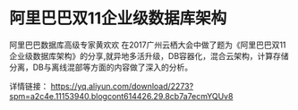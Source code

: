 # 阿里巴巴双11企业级数据库架构

阿里巴巴数据库高级专家黄欢欢 在2017广州云栖大会中做了题为《阿里巴巴双11企业级数据库架构》的分享,就异地多活升级，DB容器化，混合云架构，计算存储分离，DB与离线混部等方面的内容做了深入的分析。

详情链接： https://yq.aliyun.com/download/2273?spm=a2c4e.11153940.blogcont614426.29.8cb7a7ecmYQUv8
